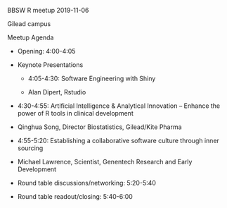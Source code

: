 BBSW R meetup 2019-11-06

Gilead campus

Meetup Agenda

- Opening: 4:00-4:05

- Keynote Presentations

  - 4:05-4:30: Software Engineering with Shiny

  - Alan Dipert, Rstudio

 - 4:30-4:55: Artificial Intelligence & Analytical Innovation – Enhance the power of R tools in clinical development

  - Qinghua Song, Director Biostatistics, Gilead/Kite Pharma

 - 4:55-5:20: Establishing a collaborative software culture through inner sourcing

  - Michael Lawrence, Scientist, Genentech Research and Early Development

- Round table discussions/networking: 5:20-5:40

- Round table readout/closing: 5:40-6:00
